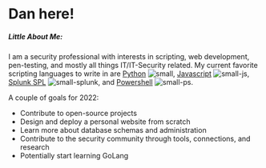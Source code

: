# Dan here!

##### Little About Me:
I am a security professional with interests in scripting, web development, pen-testing, and mostly all things IT/IT-Security related. My current favorite scripting languages to write in are [Python](https://www.python.org/) ![small](https://user-images.githubusercontent.com/80045938/148561762-9590c4a1-a424-4c7b-a0fb-68190fb7a31c.png), [Javascript](https://www.javascript.com/) ![small-js](https://user-images.githubusercontent.com/80045938/148562223-c49bf3f6-b3e0-46e7-9b05-321caf64e9d8.png), [Splunk SPL](https://docs.splunk.com/Splexicon:SPL) ![small-splunk](https://user-images.githubusercontent.com/80045938/148562234-ad6debee-5e6e-40a1-9833-d0a80b44a188.png), and [Powershell](https://docs.microsoft.com/en-us/powershell/) ![small-ps](https://user-images.githubusercontent.com/80045938/148562241-b4596c44-87b7-4222-8d54-dcaecc6972fd.png).

A couple of goals for 2022:
* Contribute to open-source projects
* Design and deploy a personal website from scratch
* Learn more about database schemas and administration
* Contribute to the security community through tools, connections, and research
* Potentially start learning GoLang



